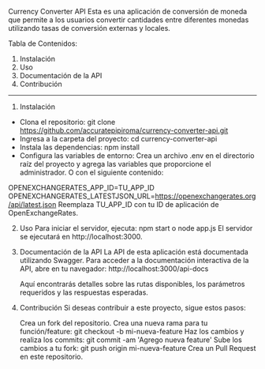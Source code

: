 Currency Converter API
Esta es una aplicación de conversión de moneda que permite a los usuarios convertir cantidades entre diferentes monedas utilizando tasas de conversión externas y locales.

Tabla de Contenidos:

1. Instalación
2. Uso
3. Documentación de la API
4. Contribución

---

1. Instalación

- Clona el repositorio: git clone https://github.com/accuratepipiroma/currency-converter-api.git
- Ingresa a la carpeta del proyecto: cd currency-converter-api
- Instala las dependencias: npm install
- Configura las variables de entorno: Crea un archivo .env en el directorio raíz del proyecto y agrega las variables que proporcione el administrador. O con el siguiente contenido:

OPENEXCHANGERATES_APP_ID=TU_APP_ID
OPENEXCHANGERATES_LATESTJSON_URL=https://openexchangerates.org/api/latest.json
Reemplaza TU_APP_ID con tu ID de aplicación de OpenExchangeRates.

2. Uso
   Para iniciar el servidor, ejecuta: npm start o node app.js
   El servidor se ejecutará en http://localhost:3000.

3. Documentación de la API
   La API de esta aplicación está documentada utilizando Swagger. Para acceder a la documentación interactiva de la API, abre en tu navegador: http://localhost:3000/api-docs

   Aquí encontrarás detalles sobre las rutas disponibles, los parámetros requeridos y las respuestas esperadas.

4. Contribución
   Si deseas contribuir a este proyecto, sigue estos pasos:

   Crea un fork del repositorio.
   Crea una nueva rama para tu función/feature: git checkout -b mi-nueva-feature
   Haz los cambios y realiza los commits: git commit -am 'Agrego nueva feature'
   Sube los cambios a tu fork: git push origin mi-nueva-feature
   Crea un Pull Request en este repositorio.
